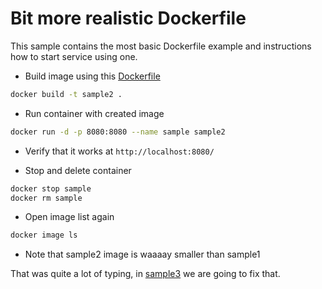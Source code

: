# Bit more realistic Dockerfile

This sample contains the most basic Dockerfile example and instructions how to start service using one.

* Build image using this [Dockerfile](Dockerfile)

``` bash
docker build -t sample2 .
```

* Run container with created image

``` bash
docker run -d -p 8080:8080 --name sample sample2
```

* Verify that it works at `http://localhost:8080/`

* Stop and delete container

``` bash
docker stop sample
docker rm sample
```

* Open image list again

``` bash
docker image ls
```

* Note that sample2 image is waaaay smaller than sample1

That was quite a lot of typing, in [sample3](../sample3/README.md) we are going to fix that.
